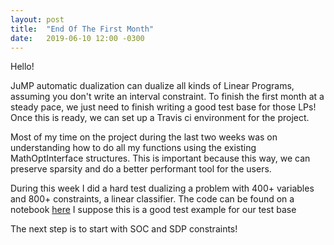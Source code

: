 ```yaml
---
layout: post
title:  "End Of The First Month"
date:   2019-06-10 12:00 -0300
---
```


Hello!

JuMP automatic dualization can dualize all kinds of Linear Programs, assuming you don't write an interval constraint. To finish the first month at a steady pace, we just need to finish writing a good test base for those LPs! Once this is ready, we can set up a Travis ci environment for the project.

Most of my time on the project during the last two weeks was on understanding how to do all my functions using the existing MathOptInterface structures. This is important because this way, we can preserve sparsity and do a better performant tool for the users.

During this week I did a hard test dualizing a problem with 400+ variables and 800+ constraints,  a linear classifier. The code can be found on a notebook [here](https://github.com/LAMPSPUC/Teaching.jl/blob/master/Optimization/Class1/Linear%20Classifier.ipynb) 
I suppose this is a good test example for our test base

The next step is to start with SOC and SDP constraints!
